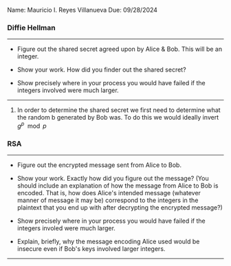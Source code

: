 Name: Mauricio I. Reyes Villanueva
Due: 09/28/2024

### Diffie Hellman
---

- Figure out the shared secret agreed upon by Alice & Bob. This will be an integer.

- Show your work. How did you finder out the shared secret?

- Show precisely where in your process you would have failed if the integers involved were much larger.

---

1. In order to determine the shared secret we first need to determine what the random b generated by Bob was. To do this we would ideally invert $g^p \mod p$

### RSA
---

- Figure out the encrypted message sent from Alice to Bob.

- Show your work. Exactly how did you figure out the message? (You should include an explanation of how the message from Alice to Bob is encoded. That is, how does Alice's intended message (whatever manner of message it may be) correspond to the integers in the plaintext that you end up with after decrypting the encrypted message?)

- Show precisely where in your process you would have failed if the integers involed were much larger.

- Explain, briefly, why the message encoding Alice used would be insecure even if Bob's keys involved larger integers.

---
